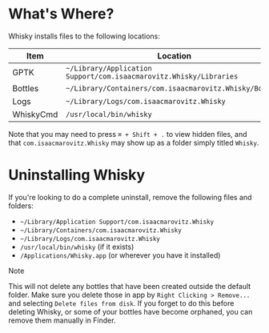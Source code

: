 # What's Where?

Whisky installs files to the following locations:

| Item      | Location                                                           |
|-----------|--------------------------------------------------------------------|
| GPTK      | `~/Library/Application Support/com.isaacmarovitz.Whisky/Libraries` |
| Bottles   | `~/Library/Containers/com.isaacmarovitz.Whisky/Bottles`            |
| Logs      | `~/Library/Logs/com.isaacmarovitz.Whisky`                          |
| WhiskyCmd | `/usr/local/bin/whisky`                                            |

Note that you may need to press `⌘ + Shift + .` to view hidden files, and that `com.isaacmarovitz.Whisky` may show up as a folder simply titled `Whisky`.

# Uninstalling Whisky

If you're looking to do a complete uninstall, remove the following files and folders:
- `~/Library/Application Support/com.isaacmarovitz.Whisky`
- `~/Library/Containers/com.isaacmarovitz.Whisky`
- `~/Library/Logs/com.isaacmarovitz.Whisky`
- `/usr/local/bin/whisky` (if it exists)
- `/Applications/Whisky.app` (or wherever you have it installed)

> [!NOTE]
> This will not delete any bottles that have been created outside the default folder.
> Make sure you delete those in app by `Right Clicking > Remove...` and selecting `Delete files from disk`.
> If you forget to do this before deleting Whisky, or some of your bottles have become orphaned,
> you can remove them manually in Finder.